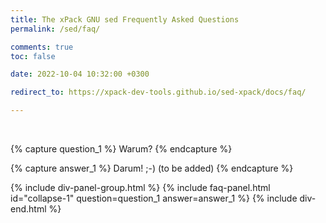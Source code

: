 ```yaml
---
title: The xPack GNU sed Frequently Asked Questions
permalink: /sed/faq/

comments: true
toc: false

date: 2022-10-04 10:32:00 +0300

redirect_to: https://xpack-dev-tools.github.io/sed-xpack/docs/faq/

---
```


<br/>

{% capture question_1 %}
Warum?
{% endcapture %}

{% capture answer_1 %}
Darum! ;-) (to be added)
{% endcapture %}

{% include div-panel-group.html %}
{% include faq-panel.html id="collapse-1" question=question_1 answer=answer_1 %}
{% include div-end.html %}
